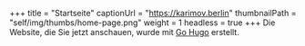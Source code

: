 +++
title = "Startseite"
captionUrl = "https://karimov.berlin"
thumbnailPath = "self/img/thumbs/home-page.png"
weight = 1
headless = true
+++
Die Website, die Sie jetzt anschauen, wurde mit [Go Hugo](https://gohugo.io/) erstellt.